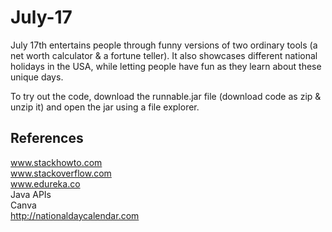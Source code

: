 # July-17
July 17th entertains people through funny versions of two ordinary tools (a net worth calculator &amp; a fortune teller). It also showcases different national holidays in the USA, while letting people have fun as they learn about these unique days. <br />

To try out the code, download the runnable.jar file (download code as zip & unzip it) and open the jar using a file explorer. 

## References 
www.stackhowto.com <br />
www.stackoverflow.com <br />
www.edureka.co <br />
Java APIs <br />
Canva <br />
http://nationaldaycalendar.com
